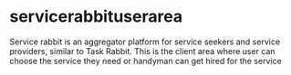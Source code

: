 # servicerabbituserarea

Service rabbit is an aggregator platform for service seekers and service providers, similar to Task Rabbit. This is the client area where user can choose the service they need or handyman can get hired for the service
